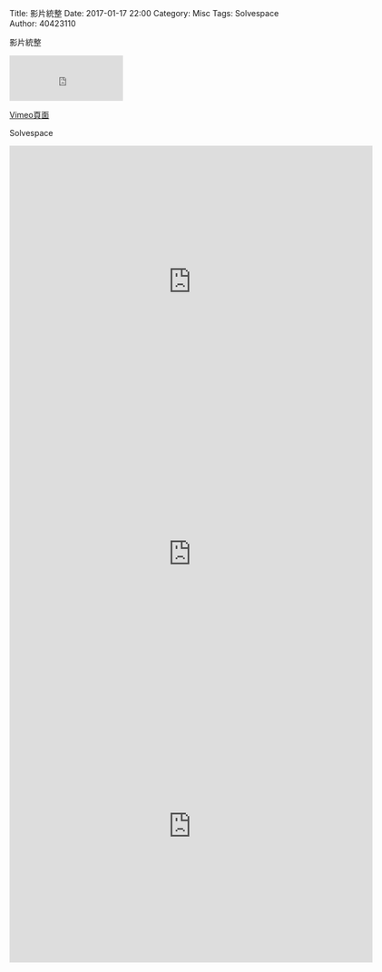 Title: 影片統整
Date: 2017-01-17 22:00
Category: Misc
Tags: Solvespace
Author: 40423110

影片統整

<iframe src="https://www.facebook.com/plugins/like.php?href=https%3A%2F%2F40423105.github.io%2F2016fallcadp_hw%2F%23%2F&width=200&layout=standard&action=like&show_faces=true&share=true&height=80&appId" width="200" height="80" style="border:none;overflow:hidden" scrolling="no" frameborder="0" allowTransparency="true"></iframe>

<!-- PELICAN_END_SUMMARY -->


<p><a href="https://vimeo.com/user61640316">Vimeo頁面</a></p>

Solvespace

<iframe src="https://player.vimeo.com/video/199797660" width="640" height="480" frameborder="0" webkitallowfullscreen mozallowfullscreen allowfullscreen></iframe>

<iframe src="https://player.vimeo.com/video/199797515" width="640" height="480" frameborder="0" webkitallowfullscreen mozallowfullscreen allowfullscreen></iframe>


<iframe src="https://player.vimeo.com/video/199796660" width="640" height="480" frameborder="0" webkitallowfullscreen mozallowfullscreen allowfullscreen></iframe>




